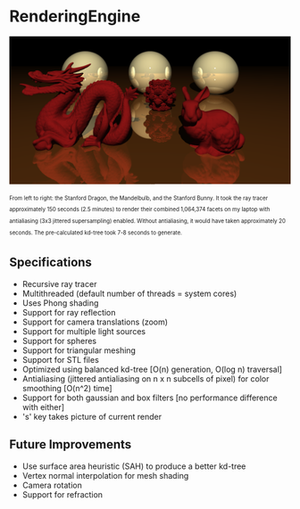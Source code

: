 # RenderingEngine

<a><img src="https://github.com/dmhacker/RenderingEngine/blob/master/renders/75d33ebd-fc3d-4c0b-8ed6-03f4fda55b4f.png" align="center"></a>

<sub><sup>From left to right: the Stanford Dragon, the Mandelbulb, and the Stanford Bunny. It took the ray tracer approximately 150 seconds (2.5 minutes) to render their combined 1,064,374 facets on my laptop with antialiasing (3x3 jittered supersampling) enabled. Without antialiasing, it would have taken approximately 20 seconds. The pre-calculated kd-tree took 7-8 seconds to generate.</sup></sub>

## Specifications

* Recursive ray tracer
* Multithreaded (default number of threads = system cores)
* Uses Phong shading
* Support for ray reflection
* Support for camera translations (zoom)
* Support for multiple light sources
* Support for spheres
* Support for triangular meshing
* Support for STL files
* Optimized using balanced kd-tree [O(n) generation, O(log n) traversal]
* Antialiasing (jittered antialiasing on n x n subcells of pixel) for color smoothing [O(n^2) time]
* Support for both gaussian and box filters [no performance difference with either]
* 's' key takes picture of current render 

## Future Improvements

* Use surface area heuristic (SAH) to produce a better kd-tree
* Vertex normal interpolation for mesh shading
* Camera rotation
* Support for refraction


